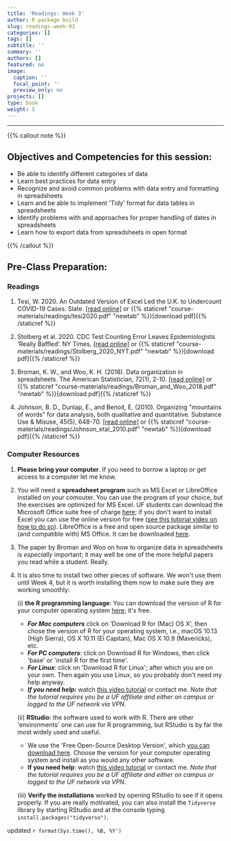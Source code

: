 ```yaml
---
title: 'Readings: Week 3'
author: R package build
slug: readings-week-03
categories: []
tags: []
subtitle: ''
summary: ''
authors: []
featured: no
image:
  caption: ''
  focal_point: ''
  preview_only: no
projects: []
type: book
weight: 5
---
```


---

{{% callout note %}}

## **Objectives and Competencies for this session:**

  * Be able to identify different categories of data   
  * Learn best practices for data entry
  * Recognize and avoid common problems with data entry and formatting in spreadsheets
  * Learn and be able to implement 'Tidy' format for data tables in spreadsheets
  * Identify problems with and approaches for proper handling of dates in spreadsheets
  * Learn how to export data from spreadsheets in open format

{{% /callout %}}

## **Pre-Class Preparation:**
 
### **Readings**

1.  Tesi, W. 2020. An Outdated Version of Excel Led the U.K. to Undercount COVID-19 Cases. Slate. [[read online]](https://slate.com/technology/2020/10/u-k-covid-19-spike-caused-by-microsoft-excel-error.html) or {{% staticref "course-materials/readings/tesi2020.pdf" "newtab" %}}[download pdf]{{% /staticref %}}
        
        
2. Stolberg et al. 2020. CDC Test Counting Error Leaves Epidemiologists ‘Really Baffled’. NY Times.  [[read online]](https://www.nytimes.com/2020/05/22/us/politics/coronavirus-tests-cdc.html?referringSource=articleShare) or {{% staticref "course-materials/readings/Stolberg_2020_NYT.pdf" "newtab" %}}[download pdf]{{% /staticref %}}
        

3.  Broman, K. W., and Woo, K. H. (2018). Data organization in spreadsheets. The American Statistician, 72(1), 2-10.  [[read online]](https://www.tandfonline.com/doi/full/10.1080/00031305.2017.1375989) or {{% staticref "course-materials/readings/Broman_and_Woo_2018.pdf" "newtab" %}}[download pdf]{{% /staticref %}}

4.  Johnson, B. D., Dunlap, E., and Benoit, E. (2010). Organizing "mountains of words" for data analysis, both qualitative and quantitative. Substance Use & Misuse, 45(5), 648-70.  [[read online]](https://www.tandfonline.com/doi/abs/10.3109/10826081003594757?journalCode=isum20) or {{% staticref "course-materials/readings/Johnson_etal_2010.pdf" "newtab" %}}[download pdf]{{% /staticref %}}


### Computer Resources

1. **Please bring your computer**. If you need to borrow a laptop or get access to a computer let me know.
    
2. You will need a **spreadsheet program** such as MS Excel or LibreOffice installed on your comouter. You can use the program of your choice, but the exercises are optimized for MS Excel. UF students can download the Microsoft Office suite free of charge [here](https://it.ufl.edu/services/gatorcloud-microsoft-office-online); if you don't want to install Excel you can use the online version for free ([see this tutorial video on how to do so](https://youtu.be/ePrGRj9o7sU)). LibreOffice is a free and open source package similar to (and compatible with) MS Office. It can be downloaded [here](https://www.libreoffice.org/).

3. The paper by Broman and Woo on how to organize data in spreadsheets is *especially* important; it may well be one of the more helpful papers you read while a student. Really.

4. It is also time to install two other pieces of software. We won't use them until Week 4, but it is worth installing them now to make sure they are working smoothly:  
    
    (i) **the R programming language**: You can download the version of R for your computer operating system [here](https://cran.rstudio.com/); it's free.
    
      * **_For Mac computers_** click on 'Download R for (Mac) OS X', then chose the version of R for your operating system, i.e., macOS 10.13 (High Sierra), OS X 10.11 (El Capitan), Mac OS X 10.9 (Mavericks), etc.  
      * **_For PC computers_**: click on Download R for Windows, then click 'base' or 'install R for the first time'.  
      * **_For Linux_**: click on 'Download R for Linux'; after which you are on your own. Then again you use Linux, so you probably don't need my help anyway.  
      * **_If you need help:_** watch [this video tutorial](https://www.linkedin.com/learning/learning-r-2/installing-r?u=41282748) or contact me. _Note that the tutorial requires you be a UF affiliate and either on campus or logged to the UF network via VPN_.   
        
    (ii) **RStudio**: the software used to work with R. There are other 'environments' one can use for R programming, but RStudio is by far the most widely used and useful. 

      * We use the 'Free Open-Source Desktop Version', which [you can download here](https://rstudio.com/products/rstudio/download/#download). Choose the version for your computer operating system and install as you would any other software. 
      * **If you need help**: watch [this video tutorial](https://www.linkedin.com/learning/learning-r-2/installing-rstudio?u=41282748) or contact me. _Note that the tutorial requires you be a UF affiliate and either on campus or logged to the UF network via VPN_. 
    
    (iii) **Verify the installations** worked by opening RStudio to see if it opens properly. If you are really motivated, you can also install the `Tidyverse` library by starting RStudio and at the console typing `install.packages("tidyverse")`.


updated `r format(Sys.time(), %B, %Y')`


